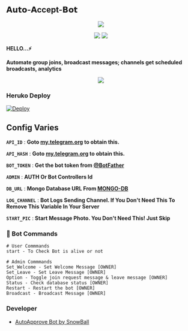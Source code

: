 ## 𝗔𝘂𝘁𝗼-𝗔ccept-𝗕𝗼𝘁

<p align="center">
<a href="https://youtu.be/dAXspAB-xQU"><img src="https://media.tenor.com/lTg9wqDq3vwAAAAd/snowball.gif" /></a>
</p>

<p align="center">
<img src="https://img.shields.io/github/stars/Snowball-0/Auto-Accept-Telegram-Bot?style=social" />
<img src="https://img.shields.io/github/forks/Snowball-0/Auto-Accept-Telegram-Bot?style=social" />
</p>

<b>HELLO...⚡</b>

<b>Automate group joins, broadcast messages; channels get scheduled broadcasts, analytics</b>


<p align="center">
<a href="https://telegram.me/Kdramaland"><img src="https://img.shields.io/badge/-Support%20Channel-blue.svg?style=for-the-badge&logo=Telegram"></a>
</p>

### Heruko Deploy
<a href="https://heroku.com/deploy?template=https://github.com/Snowball-0/Auto-Accept-Telegram-Bot">
  <img src="https://www.herokucdn.com/deploy/button.svg" alt="Deploy">
</a>

## Config Varies

<b>`API_ID`</b> : **Goto [my.telegram.org](https://my.telegram.org) to obtain this.**

<b>`API_HASH`</b> : **Goto [my.telegram.org](https://my.telegram.org) to obtain this.**

<b>`BOT_TOKEN`</b> : **Get the bot token from [@BotFather](https://telegram.dog/BotFather)**

<b>`ADMIN`</b> : **AUTH Or Bot Controllers Id**

<b>`DB_URL`</b> : **Mongo Database URL From [MONGO-DB](https://cloud.mongodb.com)**

<b>`LOG_CHANNEL`</b> : **Bot Logs Sending Channel. If You Don't Need This To Remove This Variable In Your Server**

<b>`START_PIC`</b> : **Start Message Photo. You Don't Need This! Just Skip**

### 💠 Bot Commands 

```
# User Commmands
start - To Check Bot is alive or not

# Admin Commmands
Set_Welcome - Set Welcome Message [OWNER]
Set_Leave - Set Leave Message [OWNER]
Option - Toggle join request message & leave message [OWNER]
Status - Check database status [OWNER]
Restart - Restart the bot [OWNER]
Broadcast - Broadcast Message [OWNER]

```

### Developer
- [AutoApprove Bot by SnowBall](https://t.me/Snowball_Official)
